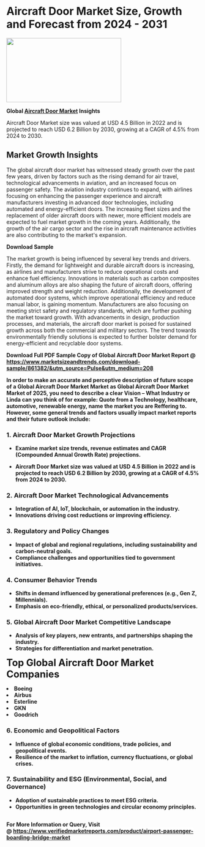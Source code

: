 <H1>Aircraft Door Market Size, Growth and Forecast from 2024 - 2031</H1><img class="aligncenter size-medium wp-image-584254" src="https://thirdeyenews.in/wp-content/uploads/2024/09/Global-Market-Research-300x168.jpeg" alt="" width="300" height="168" /><p><strong>Global&nbsp;<a href="https://www.marketsizeandtrends.com/download-sample/861382/&amp;utm_source=Pulse&amp;utm_medium=208">Aircraft Door Market</a> Insights</strong></p><p>Aircraft Door Market size was valued at USD 4.5 Billion in 2022 and is projected to reach USD 6.2 Billion by 2030, growing at a CAGR of 4.5% from 2024 to 2030.</p><p><h2>Market Growth Insights</h2> <p>The global aircraft door market has witnessed steady growth over the past few years, driven by factors such as the rising demand for air travel, technological advancements in aviation, and an increased focus on passenger safety. The aviation industry continues to expand, with airlines focusing on enhancing the passenger experience and aircraft manufacturers investing in advanced door technologies, including automated and energy-efficient doors. The increasing fleet sizes and the replacement of older aircraft doors with newer, more efficient models are expected to fuel market growth in the coming years. Additionally, the growth of the air cargo sector and the rise in aircraft maintenance activities are also contributing to the market's expansion.</p> <p><strong>Download Sample</strong></p> <p>The market growth is being influenced by several key trends and drivers. Firstly, the demand for lightweight and durable aircraft doors is increasing, as airlines and manufacturers strive to reduce operational costs and enhance fuel efficiency. Innovations in materials such as carbon composites and aluminum alloys are also shaping the future of aircraft doors, offering improved strength and weight reduction. Additionally, the development of automated door systems, which improve operational efficiency and reduce manual labor, is gaining momentum. Manufacturers are also focusing on meeting strict safety and regulatory standards, which are further pushing the market toward growth. With advancements in design, production processes, and materials, the aircraft door market is poised for sustained growth across both the commercial and military sectors. The trend towards environmentally friendly solutions is expected to further bolster demand for energy-efficient and recyclable door systems. <p><strong></p><p><span class=""><strong>Download Full PDF Sample Copy of Global Aircraft Door Market Report</strong> @ <a href="https://www.marketsizeandtrends.com/download-sample/861382/&amp;utm_source=Pulse&amp;utm_medium=208" target="_blank">https://www.marketsizeandtrends.com/download-sample/861382/&amp;utm_source=Pulse&amp;utm_medium=208</a></span></p><p>In order to make an accurate and perceptive description of future scope of a Global&nbsp;Aircraft Door Market Market as Global&nbsp;Aircraft Door Market Market of 2025, you need to describe a clear Vision &ndash; What Industry or Linda can you think of for example: Quote from a Technology, healthcare, automotive, renewable energy, name the market you are Reffering to. However, some general trends and factors usually impact market reports and their future outlook include:</p><h3>1.&nbsp;<strong>Aircraft Door Market Growth Projections</strong></h3><ul><li>Examine market size trends, revenue estimates and CAGR (Compounded Annual Growth Rate) projections.</li><li><p>Aircraft Door Market size was valued at USD 4.5 Billion in 2022 and is projected to reach USD 6.2 Billion by 2030, growing at a CAGR of 4.5% from 2024 to 2030.</p></li></ul><h3>2.&nbsp;<strong>Aircraft Door Market Technological Advancements</strong></h3><ul><li>Integration of AI, IoT, blockchain, or automation in the industry.</li><li>Innovations driving cost reductions or improving efficiency.</li></ul><h3>3.&nbsp;<strong>Regulatory and Policy Changes</strong></h3><ul><li>Impact of global and regional regulations, including sustainability and carbon-neutral goals.</li><li>Compliance challenges and opportunities tied to government initiatives.</li></ul><h3>4.&nbsp;<strong>Consumer Behavior Trends</strong></h3><ul><li>Shifts in demand influenced by generational preferences (e.g., Gen Z, Millennials).</li><li>Emphasis on eco-friendly, ethical, or personalized products/services.</li></ul><h3>5.&nbsp;<strong>Global Aircraft Door Market Competitive Landscape</strong></h3><ul><li>Analysis of key players, new entrants, and partnerships shaping the industry.</li><li>Strategies for differentiation and market penetration.</li></ul><p data-pm-slice="1 1 []"><span style="color: inherit; font-family: inherit; font-size: 25px;">Top Global Aircraft Door Market Companies</span></p><div class="" data-test-id=""><p><li>Boeing</li><li> Airbus</li><li> Esterline</li><li> GKN</li><li> Goodrich</li></p></div><h3>6.&nbsp;<strong>Economic and Geopolitical Factors</strong></h3><ul><li>Influence of global economic conditions, trade policies, and geopolitical events.</li><li>Resilience of the market to inflation, currency fluctuations, or global crises.</li></ul><h3>7.&nbsp;<strong>Sustainability and ESG (Environmental, Social, and Governance)</strong></h3><ul><li>Adoption of sustainable practices to meet ESG criteria.</li><li>Opportunities in green technologies and circular economy principles.</li></ul><h2><strong style="font-size: 14px;">For More Information or Query, Visit @&nbsp;</strong><a style="background-color: #ffffff; font-size: 14px;" href="https://www.marketsizeandtrends.com/report/aircraft-door-market/" target="_blank">https://www.verifiedmarketreports.com/product/airport-passenger-boarding-bridge-market</a></h2>
